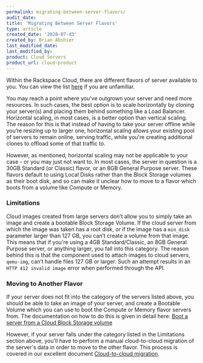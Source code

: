 ```yaml
---
permalink: migrating-between-server-flavors/
audit_date:
title: 'Migrating Between Server Flavors'
type: article
created_date: '2020-07-d3'
created_by: Brian Abshier
last_modified_date:
last_modified_by:
product: Cloud Servers
product_url: cloud-product
---
```


Within the Rackspace Cloud, there are different flavors of server available to you. 
You can view the list [here](https://developer.rackspace.com/docs/cloud-servers/v2/general-api-info/flavors/) if you are unfamiliar.

You may reach a point where you've outgrown your server and need more resources. 
In such cases, the best option is to scale horizontally by cloning your server(s) and placing them behind something like a Load Balancer. Horizontal scaling, in most cases, is a better option than vertical scaling. 
The reason for this is that instead of having to take your server offline while you’re resizing up to larger one, horizontal scaling allows your existing pool of servers to remain online, serving traffic, while you're creating additional clones to offload some of that traffic to.

However, as mentioned, horizontal scaling may not be applicable to your case - or you may just not want to. In most cases, the server in question is a 30GB Standard (or Classic) flavor, or an 8GB General Purpose server. These flavors default to using Local Disks rather than the Block Storage volumes as their boot disk, and so can make it unclear how to move to a flavor which boots from a volume like Compute or Memory. 

### Limitations

Cloud images created from large servers don’t allow you to simply take an image and create a bootable Block Storage Volume. 
If the cloud server from which the image was taken has a root disk, or if the image has a `min_disk` parameter larger than 127 GB, you can’t create a volume from that image. This means that if you're using a 4GB Standard/Classic, an 8GB General Purpose server, or anything larger, you fall into this category. The reason behind this is that the component used to attach images to cloud servers, `qemu-img`, can’t handle files 127 GB or larger. Such an attempt results in an `HTTP 412 invalid image` error when performed through the API.


### Moving to Another Flavor

If your server does not fit into the category of the servers listed above, you should be able to take an image of your server, and create a Bootable Volume which you can use to boot the Compute or Memory flavor servers from. 
The documentation on how to do this is given in detail here:  [Boot a server from a Cloud Block Storage volume](https://support.rackspace.com/how-to/boot-a-server-from-a-cloud-block-storage-volume/)

However, if your server falls under the category listed in the Limitations section above, you'll have to perform a manual cloud-to-cloud migration of the server's data in order to move to the other flavor. This process is covered in our excellent document [Cloud-to-cloud migration](https://support.rackspace.com/how-to/cloud-to-cloud-migration/).
